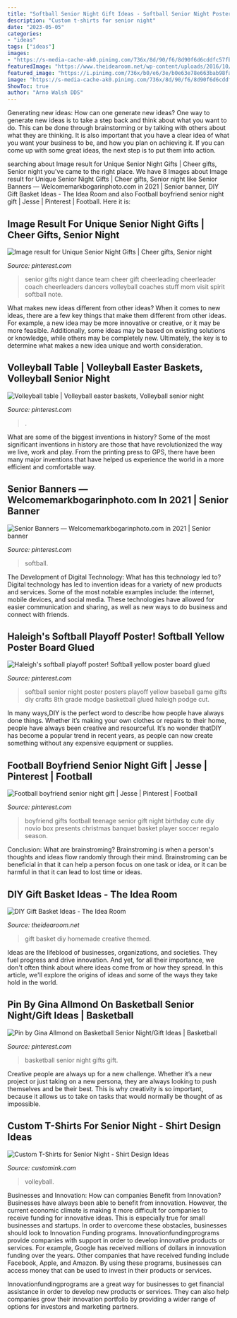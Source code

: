 ```yaml
---
title: "Softball Senior Night Gift Ideas - Softball Senior Night Poster Posters Playoff Yellow Baseball Game Gifts Diy Crafts 8th Grade Modge Basketball Glued Haleigh Podge Cut"
description: "Custom t-shirts for senior night"
date: "2023-05-05"
categories:
- "ideas"
tags: ["ideas"]
images:
- "https://s-media-cache-ak0.pinimg.com/736x/8d/90/f6/8d90f6d6cddfc57fb523471b90b52f9c.jpg"
featuredImage: "https://www.theidearoom.net/wp-content/uploads/2016/10/25-creative-diy-gift-basket-ideas.jpg"
featured_image: "https://i.pinimg.com/736x/b0/e6/3e/b0e63e78e663bab98fa34fe5629f769e.jpg"
image: "https://s-media-cache-ak0.pinimg.com/736x/8d/90/f6/8d90f6d6cddfc57fb523471b90b52f9c.jpg"
ShowToc: true
author: "Arno Walsh DDS"
---
```



Generating new ideas: How can one generate new ideas?
One way to generate new ideas is to take a step back and think about what you want to do. This can be done through brainstorming or by talking with others about what they are thinking. It is also important that you have a clear idea of what you want your business to be, and how you plan on achieving it. If you can come up with some great ideas, the next step is to put them into action.

	

		
searching about Image result for Unique Senior Night Gifts | Cheer gifts, Senior night you've came to the right place. We have 8 Images about Image result for Unique Senior Night Gifts | Cheer gifts, Senior night like Senior Banners — Welcomemarkbogarinphoto.com in 2021 | Senior banner, DIY Gift Basket Ideas - The Idea Room and also Football boyfriend senior night gift | Jesse | Pinterest | Football. Here it is:
		
    
## Image Result For Unique Senior Night Gifts | Cheer Gifts, Senior Night

<img loading=lazy src="https://i.pinimg.com/736x/b0/e6/3e/b0e63e78e663bab98fa34fe5629f769e.jpg" onerror="this.onerror=null;this.src='https://tse4.mm.bing.net/th?id=OIP.CRrm-RGpmFN9ISFCjgjD0wHaJ5&amp;pid=15.1';" alt="Image result for Unique Senior Night Gifts | Cheer gifts, Senior night">

_Source: pinterest.com_

>senior gifts night dance team cheer gift cheerleading cheerleader coach cheerleaders dancers volleyball coaches stuff mom visit spirit softball note. 

	

What makes new ideas different from other ideas?
When it comes to new ideas, there are a few key things that make them different from other ideas. For example, a new idea may be more innovative or creative, or it may be more feasible. Additionally, some ideas may be based on existing solutions or knowledge, while others may be completely new. Ultimately, the key is to determine what makes a new idea unique and worth consideration.

    
## Volleyball Table | Volleyball Easter Baskets, Volleyball Senior Night

<img loading=lazy src="https://i.pinimg.com/originals/3d/e6/35/3de6359e49ac2d9a516b96eed189d80f.jpg" onerror="this.onerror=null;this.src='https://tse2.mm.bing.net/th?id=OIP.9sMJi1PrapTvEEUr2m5vSwHaJ4&amp;pid=15.1';" alt="Volleyball table | Volleyball easter baskets, Volleyball senior night">

_Source: pinterest.com_

>. 

	

What are some of the biggest inventions in history?
Some of the most significant inventions in history are those that have revolutionized the way we live, work and play. From the printing press to GPS, there have been many major inventions that have helped us experience the world in a more efficient and comfortable way.

    
## Senior Banners — Welcomemarkbogarinphoto.com In 2021 | Senior Banner

<img loading=lazy src="https://i.pinimg.com/736x/bb/3b/dc/bb3bdcbf93e96e11bcacf26bd468667b.jpg" onerror="this.onerror=null;this.src='https://tse1.mm.bing.net/th?id=OIP.uXO4olwFZab4fCNOeW3IaAHaJ3&amp;pid=15.1';" alt="Senior Banners — Welcomemarkbogarinphoto.com in 2021 | Senior banner">

_Source: pinterest.com_

>softball. 

	

The Development of Digital Technology: What has this technology led to?
Digital technology has led to invention ideas for a variety of new products and services. Some of the most notable examples include: the internet, mobile devices, and social media. These technologies have allowed for easier communication and sharing, as well as new ways to do business and connect with friends.

    
## Haleigh&#039;s Softball Playoff Poster! Softball Yellow Poster Board Glued

<img loading=lazy src="https://s-media-cache-ak0.pinimg.com/736x/8d/90/f6/8d90f6d6cddfc57fb523471b90b52f9c.jpg" onerror="this.onerror=null;this.src='https://tse2.mm.bing.net/th?id=OIP.LfbG9F20nMqaL-L5iIY-7QHaNK&amp;pid=15.1';" alt="Haleigh&#039;s softball playoff poster! Softball yellow poster board glued">

_Source: pinterest.com_

>softball senior night poster posters playoff yellow baseball game gifts diy crafts 8th grade modge basketball glued haleigh podge cut. 

	

In many ways,DIY is the perfect word to describe how people have always done things. Whether it’s making your own clothes or repairs to their home, people have always been creative and resourceful. It’s no wonder thatDIY has become a popular trend in recent years, as people can now create something without any expensive equipment or supplies.

    
## Football Boyfriend Senior Night Gift | Jesse | Pinterest | Football

<img loading=lazy src="https://s-media-cache-ak0.pinimg.com/originals/e7/fd/15/e7fd15269040ce98afab45bcf3cf52bf.jpg" onerror="this.onerror=null;this.src='https://tse4.mm.bing.net/th?id=OIP.152RdzrdPc9TC-qUNWTBQgHaJ4&amp;pid=15.1';" alt="Football boyfriend senior night gift | Jesse | Pinterest | Football">

_Source: pinterest.com_

>boyfriend gifts football teenage senior gift night birthday cute diy novio box presents christmas banquet basket player soccer regalo season. 

	

Conclusion:
What are brainstroming? Brainstroming is when a person's thoughts and ideas flow randomly through their mind. Brainstroming can be beneficial in that it can help a person focus on one task or idea, or it can be harmful in that it can lead to lost time or ideas.

    
## DIY Gift Basket Ideas - The Idea Room

<img loading=lazy src="https://www.theidearoom.net/wp-content/uploads/2016/10/25-creative-diy-gift-basket-ideas.jpg" onerror="this.onerror=null;this.src='https://tse3.mm.bing.net/th?id=OIP.Ja6GoFiPM4N2UXtNRdO5mAHaLH&amp;pid=15.1';" alt="DIY Gift Basket Ideas - The Idea Room">

_Source: theidearoom.net_

>gift basket diy homemade creative themed. 

	

Ideas are the lifeblood of businesses, organizations, and societies. They fuel progress and drive innovation. And yet, for all their importance, we don't often think about where ideas come from or how they spread. In this article, we'll explore the origins of ideas and some of the ways they take hold in the world.

    
## Pin By Gina Allmond On Basketball Senior Night/Gift Ideas | Basketball

<img loading=lazy src="https://i.pinimg.com/736x/1b/c9/4e/1bc94e57322fbf76156694ad342dd5de--basketball.jpg" onerror="this.onerror=null;this.src='https://tse2.mm.bing.net/th?id=OIP.1YzyBE7tNw94rqaAa82n4AHaJ3&amp;pid=15.1';" alt="Pin by Gina Allmond on Basketball Senior Night/Gift Ideas | Basketball">

_Source: pinterest.com_

>basketball senior night gifts gift. 

	

Creative people are always up for a new challenge. Whether it’s a new project or just taking on a new persona, they are always looking to push themselves and be their best. This is why creativity is so important, because it allows us to take on tasks that would normally be thought of as impossible.

    
## Custom T-Shirts For Senior Night - Shirt Design Ideas

<img loading=lazy src="https://s3.amazonaws.com/customink-iotw-east-prod/images/83013/original/D41327B1-B3FA-46B6-AC52-CBF88F06376A.JPG?1508865735" onerror="this.onerror=null;this.src='https://tse1.mm.bing.net/th?id=OIP.lIOY95xfAscpe7e7RiL2YQHaFj&amp;pid=15.1';" alt="Custom T-Shirts for Senior Night - Shirt Design Ideas">

_Source: customink.com_

>volleyball. 

	

Businesses and Innovation: How can companies Benefit from Innovation?
Businesses have always been able to benefit from innovation. However, the current economic climate is making it more difficult for companies to receive funding for innovative ideas. This is especially true for small businesses and startups. In order to overcome these obstacles, businesses should look to Innovation Funding programs.
Innovationfundingprograms provide companies with support in order to develop innovative products or services. For example, Google has received millions of dollars in innovation funding over the years. Other companies that have received funding include Facebook, Apple, and Amazon. By using these programs, businesses can access money that can be used to invest in their products or services.

Innovationfundingprograms are a great way for businesses to get financial assistance in order to develop new products or services. They can also help companies grow their innovation portfolio by providing a wider range of options for investors and marketing partners.

